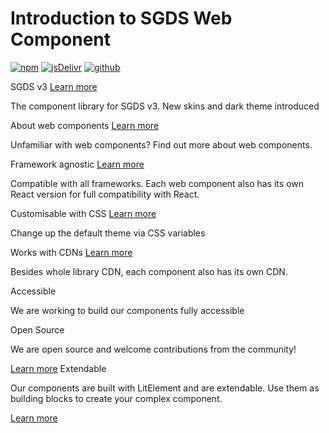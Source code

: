 # Introduction to SGDS Web Component

[![npm](https://img.shields.io/npm/dw/@govtechsg/sgds-web-component?label=npm&style=flat-square)](https://www.npmjs.com/package/@govtechsg/sgds-web-component)
[![jsDelivr](https://data.jsdelivr.com/v1/package/npm/@govtechsg/sgds-web-component/badge)](https://www.jsdelivr.com/package/npm/@govtechsg/sgds-web-component)
[![github](https://img.shields.io/badge/GitHub-Code-232323.svg?style=flat-square&logo=github&logoColor=white)](https://github.com/GovTechSG/sgds-web-component)

<div class="home-card-container mt-5">
    <sgds-card class="col intro">
        <span slot="card-title">SGDS v3</span>
        <a slot="card-link" href="https://designsystem.tech.gov.sg/" target="_blank">Learn more</a>
        <p slot="card-text">The component library for SGDS v3. New skins and dark theme introduced</p>
    </sgds-card>
     <sgds-card class="col intro">
        <span slot="card-title">About web components <i class="bi bi-puzzle"></i></span>
        <a slot="card-link" href="/docs/getting-started-about-sgds-web-components--docs" target="_blank">Learn more</a>
        <p slot="card-text">Unfamiliar with web components? Find out more about web components.</p>
    </sgds-card>
     <sgds-card class="col intro">
        <span slot="card-title">Framework agnostic <i class="bi bi-puzzle"></i></span>
        <a slot="card-link" href="https://custom-elements-everywhere.com/" target="_blank">Learn more</a>
        <p slot="card-text">Compatible with all frameworks. Each web component also has its own React version for full compatibility with React.</p>
    </sgds-card>
     <sgds-card stretchedLink class="col intro">
        <span slot="card-title">Customisable with CSS <i class="bi bi-filetype-css"></i></span>
        <a slot="card-link" href="/docs/style-theming--docs" target="_self">Learn more</a>
        <p slot="card-text">Change up the default theme via CSS variables</p>
    </sgds-card>
     <sgds-card class="col intro">
        <span slot="card-title">Works with CDNs <i class="bi bi-truck"></i></span>
        <a slot="card-link" href="/docs/getting-started-installation--docs" target="_self">Learn more</a>
        <p slot="card-text">Besides whole library CDN, each component also has its own CDN.</p>
    </sgds-card>
<sgds-card class="col intro">
        <span slot="card-title">Accessible <i class="bi bi-person-wheelchair"></i></span>
        <p slot="card-text">We are working to build our components fully accessible</p>
    </sgds-card>
<sgds-card class="col intro">
        <span slot="card-title">Open Source <i class="bi bi-github"></i></span>
        <p slot="card-text">We are open source and welcome contributions from the community!</p>
        <a slot="card-link" href="https://github.com/GovTechSG/sgds-web-component" target="_blank">Learn more</a>
    </sgds-card>
<sgds-card class="col intro">
        <span slot="card-title">Extendable <i class="bi bi-bricks"></i></span>
        <p slot="card-text">Our components are built with LitElement and are extendable. Use them as building blocks to create your complex component. </p>
        <a slot="card-link" href="/docs/usage-extending-the-library--docs" target="_self">Learn more</a>
    </sgds-card>
</div>
